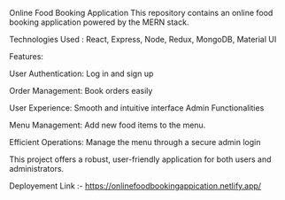 Online Food Booking Application
This repository contains an online food booking application powered by the MERN stack.

Technologies Used : 
React,
Express,
Node,
Redux,
MongoDB,
Material UI

Features:

User Authentication: Log in and sign up

Order Management: Book orders easily

User Experience: Smooth and intuitive interface
Admin Functionalities

Menu Management: Add new food items to the menu.

Efficient Operations: Manage the menu through a secure admin login

This project offers a robust, user-friendly application for both users and administrators.

Deployement Link :- https://onlinefoodbookingappication.netlify.app/
